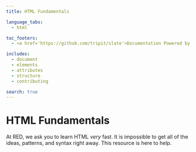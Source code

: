 ```yaml
---
title: HTML Fundamentals

language_tabs:
  - html

toc_footers:
  - <a href='https://github.com/tripit/slate'>Documentation Powered by Slate</a>

includes:
  - document
  - elements
  - attributes
  - structure
  - contributing

search: true
---
```


# HTML Fundamentals

At RED, we ask you to learn HTML _very_ fast.
It is impossible to get all of the ideas, patterns, and syntax right away.
This resource is here to help.
